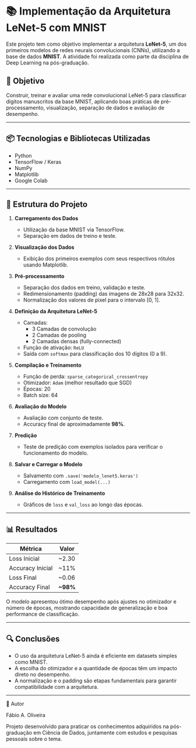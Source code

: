 # 📚 Implementação da Arquitetura LeNet-5 com MNIST

Este projeto tem como objetivo implementar a arquitetura **LeNet-5**, um dos primeiros modelos de redes neurais convolucionais (CNNs), utilizando a base de dados **MNIST**. A atividade foi realizada como parte da disciplina de Deep Learning na pós-graduação.

## 🧠 Objetivo

Construir, treinar e avaliar uma rede convolucional LeNet-5 para classificar dígitos manuscritos da base MNIST, aplicando boas práticas de pré-processamento, visualização, separação de dados e avaliação de desempenho.

---

## 📦 Tecnologias e Bibliotecas Utilizadas

- Python
- TensorFlow / Keras
- NumPy
- Matplotlib
- Google Colab
---

## 📁 Estrutura do Projeto

1. **Carregamento dos Dados**
   - Utilização da base MNIST via TensorFlow.
   - Separação em dados de treino e teste.

2. **Visualização dos Dados**
   - Exibição dos primeiros exemplos com seus respectivos rótulos usando Matplotlib.

3. **Pré-processamento**
   - Separação dos dados em treino, validação e teste.
   - Redimensionamento (padding) das imagens de 28x28 para 32x32.
   - Normalização dos valores de pixel para o intervalo [0, 1].

4. **Definição da Arquitetura LeNet-5**
   - Camadas:
     - 3 Camadas de convolução
     - 2 Camadas de pooling
     - 2 Camadas densas (fully-connected)
   - Função de ativação: `ReLU`
   - Saída com `softmax` para classificação dos 10 dígitos (0 a 9).

5. **Compilação e Treinamento**
   - Função de perda: `sparse_categorical_crossentropy`
   - Otimizador: `Adam` (melhor resultado que SGD)
   - Épocas: 20
   - Batch size: 64

6. **Avaliação do Modelo**
   - Avaliação com conjunto de teste.
   - Accuracy final de aproximadamente **98%**.

7. **Predição**
   - Teste de predição com exemplos isolados para verificar o funcionamento do modelo.

8. **Salvar e Carregar o Modelo**
   - Salvamento com `.save('modelo_lenet5.keras')`
   - Carregamento com `load_model(...)`

9. **Análise do Histórico de Treinamento**
   - Gráficos de `loss` e `val_loss` ao longo das épocas.

---

## 📊 Resultados

| Métrica        | Valor           |
|----------------|-----------------|
| Loss Inicial   | ~2.30           |
| Accuracy Inicial | ~11%           |
| Loss Final     | ~0.06           |
| Accuracy Final | **~98%**        |

O modelo apresentou ótimo desempenho após ajustes no otimizador e número de épocas, mostrando capacidade de generalização e boa performance de classificação.

---

## 🔍 Conclusões

- O uso da arquitetura LeNet-5 ainda é eficiente em datasets simples como MNIST.
- A escolha do otimizador e a quantidade de épocas têm um impacto direto no desempenho.
- A normalização e o padding são etapas fundamentais para garantir compatibilidade com a arquitetura.

---
📌 Autor

Fábio A. Oliveira

Projeto desenvolvido para praticar os conhecimentos adquiridos na pós-graduação em Ciência de Dados, juntamente com estudos e pesquisas pessoais sobre o tema.


